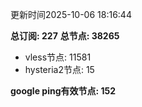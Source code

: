 更新时间2025-10-06 18:16:44

**总订阅: 227**
**总节点: 38265**
- vless节点: 11581
- hysteria2节点: 15

**google ping有效节点: 152**
